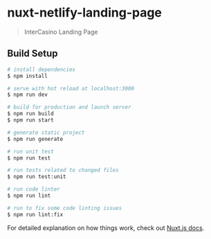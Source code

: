 # nuxt-netlify-landing-page

> InterCasino Landing Page

## Build Setup

```bash
# install dependencies
$ npm install

# serve with hot reload at localhost:3000
$ npm run dev

# build for production and launch server
$ npm run build
$ npm run start

# generate static project
$ npm run generate

# run unit test
$ npm run test

# run tests related to changed files
$ npm run test:unit

# run code linter
$ npm run lint

# run to fix some code linting issues
$ npm run lint:fix

```

For detailed explanation on how things work, check out [Nuxt.js docs](https://nuxtjs.org).

